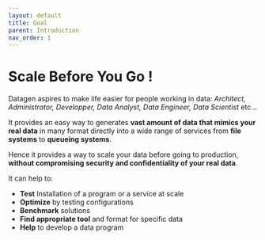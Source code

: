 ```yaml
---
layout: default
title: Goal
parent: Introduction
nav_order: 1
---
```


# Scale Before You Go ! 

Datagen aspires to make life easier for people working in data: _Architect, Administrator, Developper, Data Analyst, Data Engineer, Data Scientist_ etc...

It provides an easy way to generates **vast amount of data that mimics your real data** in many format directly into a wide range of services from **file systems** to **queueing systems**.

Hence it provides a way to scale your data before going to production, **without compromising security and confidentiality of your real data**.

It can help to:

- **Test** Installation of a program or a service at scale
- **Optimize** by testing configurations
- **Benchmark** solutions
- **Find appropriate tool** and format for specific data
- **Help** to develop a data program
